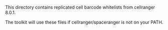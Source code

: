This directory contains replicated cell barcode whitelists from cellranger 8.0.1.

The toolkit will use these files if cellranger/spaceranger is not on your PATH.